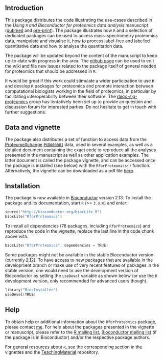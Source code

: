 ## Introduction

This package distributes the code illustrating the use-cases described in the 
_Using `R` and Bioconductor for proteomics data analysis_ manuscript
([pubmed](http://www.ncbi.nlm.nih.gov/pubmed/23692960) and [pre-print](http://arxiv.org/abs/1305.6559)). 
The package illustrates how `R` and a selection of dedicated packages can be used 
to access mass-spectrometry proteomics data, manipulate and visualise it, 
how to process label-free and labelled quantitative data and how to analyse the quantitation data. 

The package will be updated beyond the content of the manuscript to keep up-to-date with progress in the area.
The [github page](https://github.com/lgatto/RforProteomics) can be used to edit the wiki and file new issues 
related to the package itself of general needed for proteomics that should be addressed in `R`.

It would be great if this work could stimulate a wider participation to use `R` and develop `R`
packages for proteomics and promote interaction between computational biologists working in the
field of proteomics, in particular by facilitating interoperability between their software.
The [rbioc-sig-proteomics](https://groups.google.com/forum/#!forum/rbioc-sig-proteomics) group
has tentatively been set up to provide an question and discussion forum for interested parties. 
Do not hesitate to get in touch with further suggestions.


## Data and vignette

The package also distributes a set of function to access data from the [ProteomeXchange](http://www.proteomexchange.org/) [`PXD000001`](http://proteomecentral.proteomexchange.org/cgi/GetDataset?ID=PXD000001) data, used in several examples, as well as a detailed document containing the exact code to reproduce all the analyses presented in the manuscript as well as other application examples. The latter document is called the package vignette, and can be accessed once the package is installed (see below) with the `RforProteomics()` function. Alternatively, the vignette can be downloaded as a pdf file [here](http://bioconductor.org/packages/devel/data/experiment/vignettes/RforProteomics/inst/doc/RforProteomics.pdf). 

## Installation

The package is now available in [Bioconductor](http://bioconductor.org/packages/devel/data/experiment/html/RforProteomics.html) version 2.13. To install the package and its documentation, start `R` (>= `3.0.0`) and enter:

```c
source("http://bioconductor.org/biocLite.R")
biocLite("RforProteomics")
```

To install all dependencies (78 packages, including `RforProteomics`) and reproduce the code in the vignette, replace the last line in the code chunk above with:

```c
biocLite("RforProteomics", dependencies = TRUE)
```

Some packages might not be available in the stable Bioconductor version (currently 2.12).
To have access to new packages that are available in the development branch or make use of very recent features of packages in the stable version, one would need to use the development version of Bioconductor by setting the `useDevel` variable as shown below (or use the `R` development version, only recommended for advanced users though).

```c
library("BiocInstaller")
useDevel(TRUE)
```

## Help

To obtain help or additional information about the `RforProteomics` package, please contact [me](http://proteome.sysbiol.cam.ac.uk/lgatto/). For help about the packages presented in the vignette or manuscript, please refer to the [R mailing list](https://stat.ethz.ch/mailman/listinfo/r-help), [Bioconductor mailing list](http://www.bioconductor.org/help/mailing-list/#bioconductor) (if the package is in Bioconductor) and/or the respective package authors. 

For general resources about `R`, see the corresponding section in the vignettes and the [TeachingMaterial](https://github.com/lgatto/TeachingMaterial) repository.
